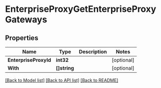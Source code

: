# EnterpriseProxyGetEnterpriseProxyGateways

## Properties

Name | Type | Description | Notes
------------ | ------------- | ------------- | -------------
**EnterpriseProxyId** | **int32** |  | [optional] 
**With** | **[]string** |  | [optional] 

[[Back to Model list]](../README.md#documentation-for-models) [[Back to API list]](../README.md#documentation-for-api-endpoints) [[Back to README]](../README.md)


